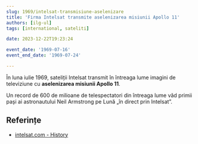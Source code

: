 ```yaml
---
slug: 1969/intelsat-transmisiune-aselenizare
title: 'Firma Intelsat transmite aselenizarea misiunii Apollo 11'
authors: [ilg-ul]
tags: [international, sateliti]

date: 2023-12-22T19:23:24

event_date: '1969-07-16'
event_end_date: '1969-07-24'

---
```


În luna iulie 1969, sateliții Intelsat transmit în întreaga lume imagini de
televiziune cu **aselenizarea misiunii Apollo 11**.

<!-- truncate -->

Un record de 600 de milioane de telespectatori din
întreaga lume văd primii pași ai astronautului Neil
Armstrong pe Lună „în direct prin Intelsat”.

## Referințe

- [intelsat.com - History](https://www.intelsat.com/intelsat-history/)

